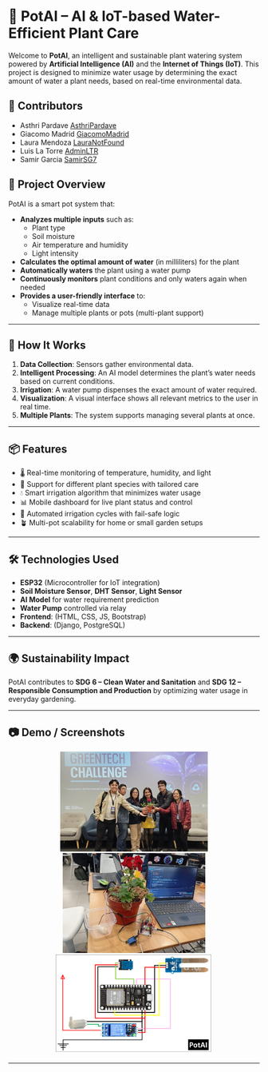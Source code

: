 # 🌱 PotAI – AI & IoT-based Water-Efficient Plant Care

Welcome to **PotAI**, an intelligent and sustainable plant watering system powered by **Artificial Intelligence (AI)** and the **Internet of Things (IoT)**. This project is designed to minimize water usage by determining the exact amount of water a plant needs, based on real-time environmental data.

## 👥 Contributors

- Asthri Pardave [AsthriPardave](https://github.com/AsthriPardave)
- Giacomo Madrid [GiacomoMadrid](https://github.com/GiacomoMadrid)
- Laura Mendoza [LauraNotFound](https://github.com/LauraNotFound)
- Luis La Torre [AdminLTR](https://github.com/adminLTR)
- Samir Garcia [SamirSG7](https://github.com/SamirSG7)

## 🚀 Project Overview

PotAI is a smart pot system that:

- **Analyzes multiple inputs** such as:
  - Plant type
  - Soil moisture
  - Air temperature and humidity
  - Light intensity
- **Calculates the optimal amount of water** (in milliliters) for the plant
- **Automatically waters** the plant using a water pump
- **Continuously monitors** plant conditions and only waters again when needed
- **Provides a user-friendly interface** to:
  - Visualize real-time data
  - Manage multiple plants or pots (multi-plant support)

---

## 🧠 How It Works

1. **Data Collection**: Sensors gather environmental data.
2. **Intelligent Processing**: An AI model determines the plant’s water needs based on current conditions.
3. **Irrigation**: A water pump dispenses the exact amount of water required.
4. **Visualization**: A visual interface shows all relevant metrics to the user in real time.
5. **Multiple Plants**: The system supports managing several plants at once.

---

## 📦 Features

- 🌡️ Real-time monitoring of temperature, humidity, and light
- 🌱 Support for different plant species with tailored care
- 💧 Smart irrigation algorithm that minimizes water usage
- 📊 Mobile dashboard for live plant status and control
- 🔁 Automated irrigation cycles with fail-safe logic
- 🪴 Multi-pot scalability for home or small garden setups

---

## 🛠️ Technologies Used

- **ESP32** (Microcontroller for IoT integration)
- **Soil Moisture Sensor**, **DHT Sensor**, **Light Sensor**
- **AI Model** for water requirement prediction
- **Water Pump** controlled via relay
- **Frontend**: (HTML, CSS, JS, Bootstrap)
- **Backend**: (Django, PostgreSQL)

---

## 🌍 Sustainability Impact

PotAI contributes to **SDG 6 – Clean Water and Sanitation** and **SDG 12 – Responsible Consumption and Production** by optimizing water usage in everyday gardening.

---

## 📷 Demo / Screenshots

<p align="center">
  <img src="img/group.jpg" height="200"/>
  <img src="img/pot.jpg" height="200"/>
  <img src="img/circuit.png" height="200"/>
</p>

---
